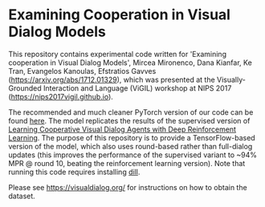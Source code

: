 # Examining Cooperation in Visual Dialog Models

This repository contains experimental code written for 'Examining cooperation in Visual Dialog Models', Mircea Mironenco, Dana Kianfar, Ke Tran, Evangelos Kanoulas, Efstratios Gavves (https://arxiv.org/abs/1712.01329), which was presented at the Visually-Grounded Interaction and Language (ViGIL) workshop at NIPS 2017 (https://nips2017vigil.github.io).

The recommended and much cleaner PyTorch version of our code can be found [here](https://github.com/danakianfar/Examining-Cooperation-in-VDM). The model replicates the results of the supervised version of [Learning Cooperative Visual Dialog Agents with Deep Reinforcement Learning](https://arxiv.org/abs/1703.06585). The purpose of this repository is to provide a TensorFlow-based version of the model, which also uses round-based rather than full-dialog updates (this improves the performance of the supervised variant to ~94% MPR @ round 10, beating the reinforcement learning version). Note that running this code requires installing [dill](https://pypi.python.org/pypi/dill).

Please see https://visualdialog.org/ for instructions on how to obtain the dataset.
